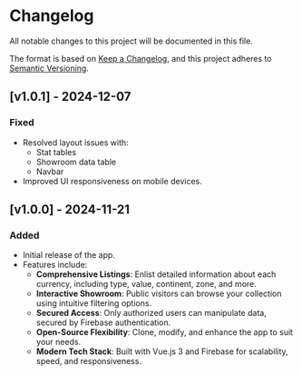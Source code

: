 # Changelog

All notable changes to this project will be documented in this file.

The format is based on [Keep a Changelog](https://keepachangelog.com/),
and this project adheres to [Semantic Versioning](https://semver.org/).

## [v1.0.1] - 2024-12-07

### Fixed

- Resolved layout issues with:
  - Stat tables
  - Showroom data table
  - Navbar
- Improved UI responsiveness on mobile devices.

## [v1.0.0] - 2024-11-21

### Added

- Initial release of the app.
- Features include:
  - **Comprehensive Listings**: Enlist detailed information about each currency, including type, value, continent, zone, and more.
  - **Interactive Showroom**: Public visitors can browse your collection using intuitive filtering options.
  - **Secured Access**: Only authorized users can manipulate data, secured by Firebase authentication.
  - **Open-Source Flexibility**: Clone, modify, and enhance the app to suit your needs.
  - **Modern Tech Stack**: Built with Vue.js 3 and Firebase for scalability, speed, and responsiveness.
